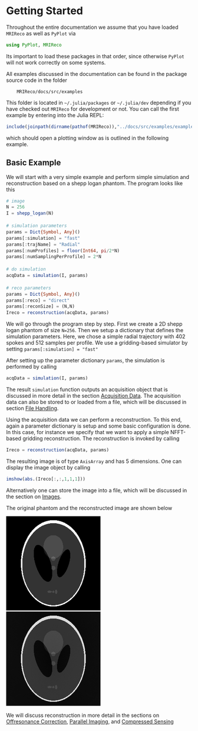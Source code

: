 # Getting Started

Throughout the entire documentation we assume that you have loaded `MRIReco`
as well as `PyPlot` via
```julia
using PyPlot, MRIReco
```
Its important to load these packages in that order, since otherwise `PyPlot`
will not work correctly on some systems.

All examples discussed in the documentation can be found in the package source
code in the folder
```
    MRIReco/docs/src/examples
```
This folder is located in `~/.julia/packages` or `~/.julia/dev` depending if you
have checked out `MRIReco` for development or not. You can call the first example
by entering into the Julia REPL:
```julia
include(joinpath(dirname(pathof(MRIReco)),"../docs/src/examples/exampleRadial.jl"))
```
which should open a plotting window as is outlined in the following example.

## Basic Example

We will start with a very simple example and perform simple simulation and
reconstruction based on a shepp logan phantom. The program looks like this
```julia
# image
N = 256
I = shepp_logan(N)

# simulation parameters
params = Dict{Symbol, Any}()
params[:simulation] = "fast"
params[:trajName] = "Radial"
params[:numProfiles] = floor(Int64, pi/2*N)
params[:numSamplingPerProfile] = 2*N

# do simulation
acqData = simulation(I, params)

# reco parameters
params = Dict{Symbol, Any}()
params[:reco] = "direct"
params[:reconSize] = (N,N)
Ireco = reconstruction(acqData, params)
```
We will go through the program step by step. First we create a 2D shepp logan
phantom of size `N=256`. Then we setup a dictionary that defines the simulation
parameters. Here, we chose a simple radial trajectory with 402 spokes and 512
samples per profile. We use a gridding-based simulator by setting `params[:simulation] = "fast"`

After setting up the parameter dictionary `params`, the simulation is performed
by calling
```julia
acqData = simulation(I, params)
```
The result `simulation` function outputs an acquisition object that is discussed
in more detail in the section [Acquisition Data](@ref).
The acquisition data can also be stored to or loaded from a file, which will be discussed
in section [File Handling](@ref).

Using the acquisition data we can perform a reconstruction. To this end,
again a parameter dictionary is setup and some basic configuration is done.
In this case, for instance we specify that we want to apply a simple NFFT-based
gridding reconstruction. The reconstruction is invoked by calling
```julia
Ireco = reconstruction(acqData, params)
```
The resulting image is of type `AxisArray` and has 5 dimensions. One can
display the image object by calling
```julia
imshow(abs.(Ireco[:,:,1,1,1]))
```
Alternatively one can store the image into a file, which will be discussed in
the section on [Images](@ref).

The original phantom and the reconstructed image are shown below

![Phantom](./assets/phantom.png)
![Reconstruction](./assets/simpleReco.png)

We will discuss reconstruction in more detail in the sections on [Offresonance Correction](@ref),
[Parallel Imaging](@ref), and [Compressed Sensing](@ref)
